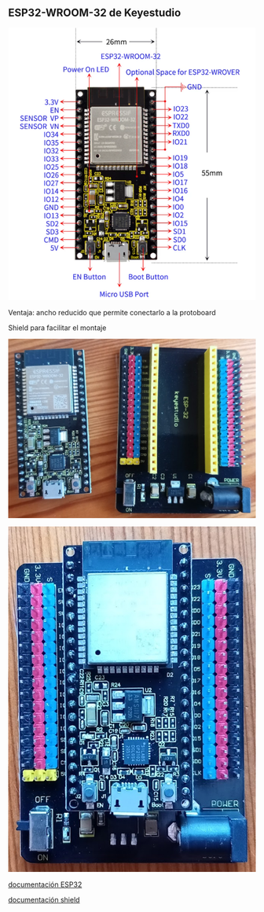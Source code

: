 ## ESP32-WROOM-32 de Keyestudio

![](./images/esp32-wrom-keyestudio.png)

Ventaja: ancho reducido que permite conectarlo a la protoboard


Shield para facilitar el montaje

![](./images/ESP32-shield.jpg)


![](./images/esp32_con_shield.jpg)


[documentación ESP32](file:///home/javacasm/Descargas/KS0413%20Keyestudio%20ESP32%20Core%20Board%20(Black%20and%20Eco-friendly).pdf)

[documentación shield](file:///home/javacasm/Descargas/KS0465%20keyestudio%20ESP32-IO%20Shield.pdf)